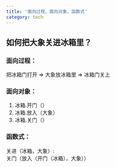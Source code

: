 ```yaml
---
title: '面向过程，面向对象，函数式'
category: tech
---
```


## 如何把大象关进冰箱里？

### 面向过程：

把冰箱门打开 =>
大象放冰箱里 =>
冰箱门关上

### 面向对象：

1. 冰箱.开门（）
2. 冰箱.放入（大象）
3. 冰箱.关门（）

### 函数式：

关进（冰箱，大象）:<br/>
关门（放入（开门（冰箱），大象））
